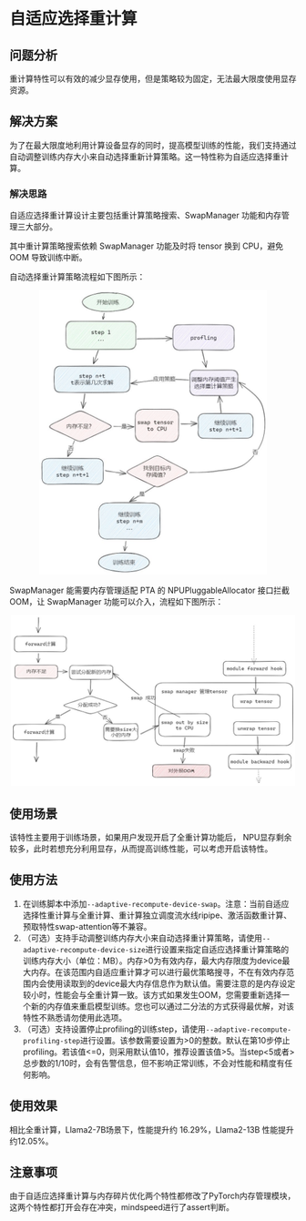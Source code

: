 # 自适应选择重计算

## 问题分析

重计算特性可以有效的减少显存使用，但是策略较为固定，无法最大限度使用显存资源。

## 解决方案

为了在最大限度地利用计算设备显存的同时，提高模型训练的性能，我们支持通过自动调整训练内存大小来自动选择重新计算策略。这一特性称为自适应选择重计算。

### 解决思路

自适应选择重计算设计主要包括重计算策略搜索、SwapManager 功能和内存管理三大部分。

其中重计算策略搜索依赖 SwapManager 功能及时将 tensor 换到 CPU，避免 OOM 导致训练中断。

自动选择重计算策略流程如下图所示：

<p align="center"> <img src="../../sources/images/adaptive_recompute_a.png" height="500px" width="400px"></p>

SwapManager 能需要内存管理适配 PTA 的 NPUPluggableAllocator 接口拦截 OOM，让 SwapManager 功能可以介入，流程如下图所示：
<p align="center"> <img src="../../sources/images/adaptive_recompute_b.png" height="300px" width="500px"></p>

## 使用场景

该特性主要用于训练场景，如果用户发现开启了全重计算功能后， NPU显存剩余较多，此时若想充分利用显存，从而提高训练性能，可以考虑开启该特性。

## 使用方法

1. 在训练脚本中添加`--adaptive-recompute-device-swap`。注意：当前自适应选择性重计算与全重计算、重计算独立调度流水线ripipe、激活函数重计算、预取特性swap-attention等不兼容。
2. （可选）支持手动调整训练内存大小来自动选择重计算策略，请使用`--adaptive-recompute-device-size`进行设置来指定自适应选择重计算策略的训练内存大小（单位：MB）。内存>0为有效内存，最大内存限度为device最大内存。在该范围内自适应重计算才可以进行最优策略搜寻，不在有效内存范围内会使用读取到的device最大内存信息作为默认值。需要注意的是内存设定较小时，性能会与全重计算一致。该方式如果发生OOM，您需要重新选择一个新的内存值来重启模型训练。您也可以通过二分法的方式获得最优解，对该特性不熟悉请勿使用此选项。
3. （可选）支持设置停止profiling的训练step，请使用`--adaptive-recompute-profiling-step`进行设置。该参数需要设置为>0的整数。默认在第10步停止profiling。若该值<=0，则采用默认值10，推荐设置该值>5。当step<5或者>总步数的1/10时，会有告警信息，但不影响正常训练，不会对性能和精度有任何影响。

## 使用效果

相比全重计算，Llama2-7B场景下，性能提升约 16.29%，Llama2-13B 性能提升约12.05%。

## 注意事项

由于自适应选择重计算与内存碎片优化两个特性都修改了PyTorch内存管理模块，这两个特性都打开会存在冲突，mindspeed进行了assert判断。
